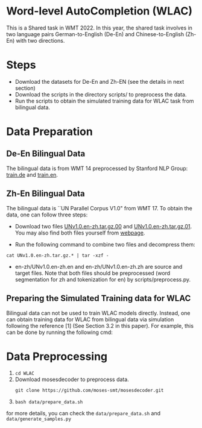 # Word-level AutoCompletion (WLAC)
This is a Shared task in WMT 2022. In this year, the shared task involves in two language pairs German-to-English (De-En) and Chinese-to-English (Zh-En) with two directions. 



# Steps 

- Download the datasets for De-En and Zh-EN (see the details in next section)
- Download the scripts in the directory scripts/ to preprocess the data.
- Run the scripts to obtain the simulated training data for WLAC task from bilingual data.


# Data Preparation
## De-En Bilingual Data
The bilingual data is from WMT 14 preprocessed by Stanford NLP Group: [train.de](https://nlp.stanford.edu/projects/nmt/data/wmt14.en-de/train.de) and [train.en](https://nlp.stanford.edu/projects/nmt/data/wmt14.en-de/train.en).


## Zh-En Bilingual Data 
The bilingual data is ``UN Parallel Corpus V1.0" from WMT 17. To obtain the data, one can follow three steps: 
- Download two files [UNv1.0.en-zh.tar.gz.00](https://drive.google.com/uc?export=download&id=1rv2Yh5j-5da5RZO3DEaYvYRZKxE841hT) and
[UNv1.0.en-zh.tar.gz.01](https://drive.google.com/uc?export=download&id=1cfUezEOv5UPzF-d1uIm9-dkIUjtyZ9ys). You may also find both files yourself from [webpage](https://conferences.unite.un.org/UNCORPUS/en/DownloadOverview). 

- Run the following command to combine two files and decompress them: 
```
cat UNv1.0.en-zh.tar.gz.* | tar -xzf - 
```

- en-zh/UNv1.0.en-zh.en and en-zh/UNv1.0.en-zh.zh are source and target files. Note that both files should be preprocessed (word segmentation for zh and tokenization for en) by scripts/preprocess.py.

## Preparing the Simulated Training data for WLAC

Bilingual data can not be used to train WLAC models directly. Instead, one can obtain training data for WLAC from bilingual data via simulation following the reference [1] (See Section 3.2 in this paper). For example, this can be done by running the following cmd:


# Data Preprocessing
1. `cd WLAC` 
2. Download mosesdecoder to preprocess data.
    ```
    git clone https://github.com/moses-smt/mosesdecoder.git
    ```
3. `bash data/prepare_data.sh`

for more details, you can check the `data/prepare_data.sh` and `data/generate_samples.py`

